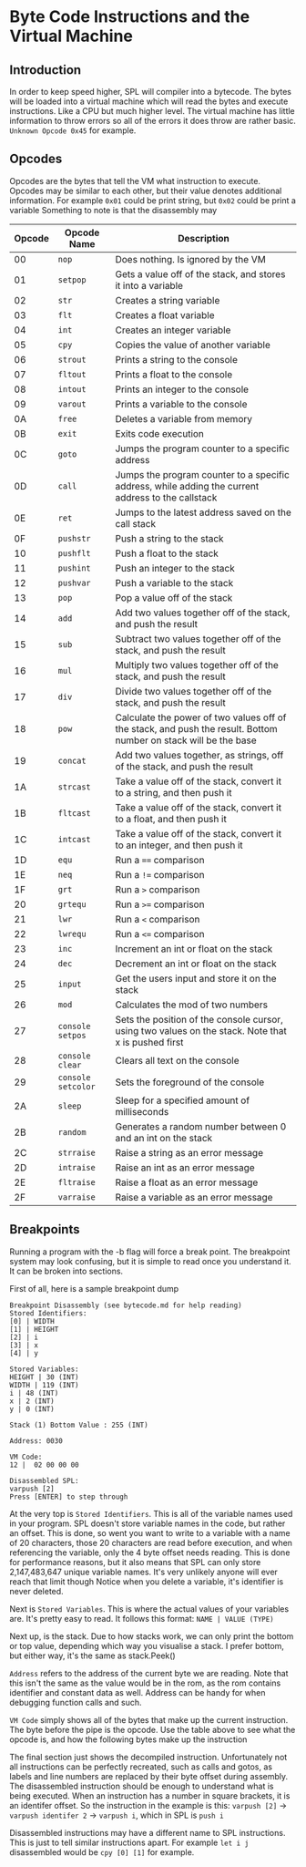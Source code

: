# Byte Code Instructions and the Virtual Machine
## Introduction
In order to keep speed higher, SPL will compiler into a bytecode. The bytes will be loaded into a virtual machine which will read the bytes and execute instructions. Like a CPU but much higher level.
The virtual machine has little information to throw errors so all of the errors it does throw are rather basic. `Unknown Opcode 0x45` for example.
## Opcodes
Opcodes are the bytes that tell the VM what instruction to execute. Opcodes may be similar to each other, but their value denotes additional information. For example `0x01` could be print string, but `0x02` could be print a variable
Something to note is that the disassembly may 

| Opcode | Opcode Name | Description |
| - | - | - |
| 00 | `nop` | Does nothing. Is ignored by the VM |
| 01 | `setpop` | Gets a value off of the stack, and stores it into a variable
| 02 | `str`| Creates a string variable |
| 03 | `flt`| Creates a float variable |
| 04 | `int` | Creates an integer variable |
| 05 | `cpy` | Copies the value of another variable |
| 06 | `strout` | Prints a string to the console |
| 07 | `fltout` | Prints a float to the console |
| 08 | `intout` | Prints an integer to the console |
| 09 | `varout` | Prints a variable to the console |
| 0A | `free` | Deletes a variable from memory |
| 0B | `exit` | Exits code execution |
| 0C | `goto` | Jumps the program counter to a specific address |
| 0D | `call` | Jumps the program counter to a specific address, while adding the current address to the callstack |    
| 0E | `ret` | Jumps to the latest address saved on the call stack |
| 0F | `pushstr` | Push a string to the stack |
| 10 | `pushflt` | Push a float to the stack |
| 11 | `pushint` | Push an integer to the stack |
| 12 | `pushvar` | Push a variable to the stack |
| 13 | `pop` | Pop a value off of the stack |
| 14 | `add` | Add two values together off of the stack, and push the result |
| 15 | `sub` | Subtract two values together off of the stack, and push the result |
| 16 | `mul` | Multiply two values together off of the stack, and push the result |
| 17 | `div` | Divide two values together off of the stack, and push the result |
| 18 | `pow` | Calculate the power of two values off of the stack, and push the result. Bottom number on stack will be the base |
| 19 | `concat` | Add two values together, as strings, off of the stack, and push the result |
| 1A | `strcast` | Take a value off of the stack, convert it to a string, and then push it |
| 1B | `fltcast` | Take a value off of the stack, convert it to a float, and then push it |
| 1C | `intcast` | Take a value off of the stack, convert it to an integer, and then push it |
| 1D | `equ` | Run a `==` comparison |
| 1E |`neq` | Run a `!=` comparison |
| 1F |`grt` | Run a `>` comparison |
| 20 |`grtequ` | Run a `>=` comparison |
| 21 |`lwr` | Run a `<` comparison |
| 22 |`lwrequ` | Run a `<=` comparison |
| 23 | `inc` | Increment an int or float on the stack |
| 24 | `dec` | Decrement an int or float on the stack |
| 25 | `input` | Get the users input and store it on the stack |
| 26 | `mod` | Calculates the mod of two numbers |
| 27 | `console setpos` | Sets the position of the console cursor, using two values on the stack. Note that x is pushed first |
| 28 | `console clear` | Clears all text on the console |
| 29 | `console setcolor` | Sets the foreground of the console |
| 2A | `sleep` | Sleep for a specified amount of milliseconds |
| 2B | `random` | Generates a random number between 0 and an int on the stack |
| 2C | `strraise` | Raise a string as an error message |
| 2D | `intraise` | Raise an int as an error message |
| 2E | `fltraise` | Raise a float as an error message |
| 2F | `varraise` | Raise a variable as an error message |

## Breakpoints
Running a program with the -b flag will force a break point. The breakpoint system may look confusing, but it is simple to read once you understand it.
It can be broken into sections.

First of all, here is a sample breakpoint dump
```
Breakpoint Disassembly (see bytecode.md for help reading)
Stored Identifiers:
[0] | WIDTH
[1] | HEIGHT
[2] | i
[3] | x
[4] | y

Stored Variables:
HEIGHT | 30 (INT)
WIDTH | 119 (INT)
i | 48 (INT)
x | 2 (INT)
y | 0 (INT)

Stack (1) Bottom Value : 255 (INT)

Address: 0030

VM Code:
12 |  02 00 00 00

Disassembled SPL:
varpush [2]
Press [ENTER] to step through
```

At the very top is `Stored Identifiers`. This is all of the variable names used in your program. SPL doesn't store variable names in the code, but rather an offset.
This is done, so went you want to write to a variable with a name of 20 characters, those 20 characters are read before execution, and when referencing the variable,
only the 4 byte offset needs reading. This is done for performance reasons, but it also means that SPL can only store 2,147,483,647 unique variable names. It's very unlikely anyone will ever reach that limit though
Notice when you delete a variable, it's identifier is never deleted.

Next is `Stored Variables`. This is where the actual values of your variables are. It's pretty easy to read. It follows this format: `NAME | VALUE (TYPE)`

Next up, is the stack. Due to how stacks work, we can only print the bottom or top value, depending which way you visualise a stack. I prefer bottom, but either way, it's the same as stack.Peek()

`Address` refers to the address of the current byte we are reading. Note that this isn't the same as the value would be in the rom, as the rom contains identifier and constant data as well.
Address can be handy for when debugging function calls and such.

`VM Code` simply shows all of the bytes that make up the current instruction. The byte before the pipe is the opcode. Use the table above to see what the opcode is, and how the following bytes make up the instruction

The final section just shows the decompiled instruction. Unfortunately not all instructions can be perfectly recreated, such as calls and gotos, as labels and line numbers are replaced by their byte offset during assembly.
The disassembled instruction should be enough to understand what is being executed.
When an instruction has a number in square brackets, it is an identifer offset. So the instruction in the example is this:
`varpush [2]` -> `varpush identifer 2` -> `varpush i`, which in SPL is `push i`

Disassembled instructions may have a different name to SPL instructions. This is just to tell similar instructions apart.
For example `let i j` disassembled would be `cpy [0] [1]` for example.